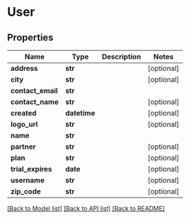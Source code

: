 # User

## Properties
Name | Type | Description | Notes
------------ | ------------- | ------------- | -------------
**address** | **str** |  | [optional] 
**city** | **str** |  | [optional] 
**contact_email** | **str** |  | 
**contact_name** | **str** |  | [optional] 
**created** | **datetime** |  | [optional] 
**logo_url** | **str** |  | [optional] 
**name** | **str** |  | 
**partner** | **str** |  | [optional] 
**plan** | **str** |  | [optional] 
**trial_expires** | **date** |  | [optional] 
**username** | **str** |  | [optional] 
**zip_code** | **str** |  | [optional] 

[[Back to Model list]](../README.md#documentation-for-models) [[Back to API list]](../README.md#documentation-for-api-endpoints) [[Back to README]](../README.md)


